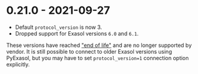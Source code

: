 # 0.21.0 - 2021-09-27

- Default `protocol_version` is now 3.
- Dropped support for Exasol versions `6.0` and `6.1`.

These versions have reached ["end of life"](https://exasol.my.site.com/s/article/Exasol-Life-Cycle-Policy) and are no longer supported by vendor. It is still possible to connect to older Exasol versions using PyExasol, but you may have to set `protocol_version=1` connection option explicitly.
